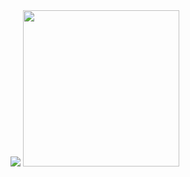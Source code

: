 <picture>
  <img src="https://github-readme-stats-git-master-airopis-projects.vercel.app/api?username=ihatemodels&count_private=true&show_icons=true&locale=en&theme=onedark&role=OWNER,ORGANIZATION_MEMBER,COLLABORATOR&show=reviews,discussions_started,discussions_answered,prs_merged,prs_merged_percentage" />
  
</picture>
<picture>
  <img width='250' src="https://avatars.githubusercontent.com/u/115882656?s=400&u=56ab6970140919a2bbca02744431e696909dc043&v=4" />
</picture>
